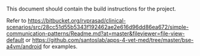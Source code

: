 This document should contain the build instructions for the project.

Refer to https://bitbucket.org/rvprasad/clinical-scenarios/src/28cc51d55b5343f192462ae2e616d96dd86ea672/simple-communication-patterns/Readme.md?at=master&fileviewer=file-view-default or https://github.com/santoslab/apps-4-vet-med/tree/master/bse-a4vm/android for examples.

